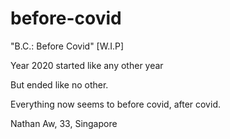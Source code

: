 # before-covid
"B.C.: Before Covid" [W.I.P]



Year 2020 started like any other year

But ended like no other.


Everything now seems to before covid, after covid. 


Nathan Aw, 33, Singapore
